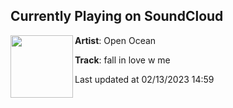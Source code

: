 ## Currently Playing on SoundCloud

[<img align="left" width="100" src="https://i1.sndcdn.com/artworks-LtLVvCfDHXEG6c07-4IQlnA-t500x500.jpg">](https://soundcloud.com/openocean/fallinlove)

**Artist**: Open Ocean 

**Track**: fall in love w me

Last updated at 02/13/2023 14:59
